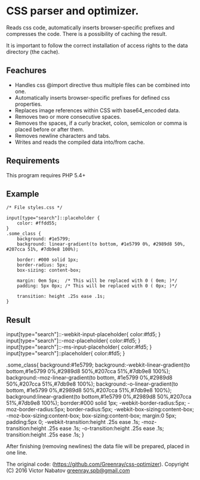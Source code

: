 CSS parser and optimizer.
=========================

Reads css code, automatically inserts browser-specific prefixes and compresses the code.
There is a possibility of caching the result.

It is important to follow the correct installation of access rights to the data directory (the cache).

## Feachures

* Handles css @import directive thus multiple files can be combined into one.
* Automatically inserts browser-specific prefixes for defined css properties.
* Replaces image references within CSS with base64_encoded data.
* Removes two or more consecutive spaces.
* Removes the spaces, if a curly bracket, colon, semicolon or comma is placed before or after them.
* Removes newline characters and tabs.
* Writes and reads the compiled data into/from cache.

## Requirements

This program requires PHP 5.4+

## Example

    /* File styles.css */

    input[type="search"]::placeholder {
        color: #ffdd55;
    }
    .some_class {
        background: #1e5799;
        background: linear-gradient(to bottom, #1e5799 0%, #2989d8 50%, #207cca 51%, #7db9e8 100%);

        border: #000 solid 1px;
        border-radius: 5px;
        box-sizing: content-box;

        margin: 0em 5px;  /* This will be replaced with 0 ( 0em; )*/
        padding: 5px 0px; /* This will be replaced with 0 ( 0px; )*/

        transition: height .25s ease .1s;
    }

## Result

input[type="search"]::-webkit-input-placeholder{
color:#fd5;
}
input[type="search"]::-moz-placeholder{
color:#fd5;
}
input[type="search"]::-ms-input-placeholder{
color:#fd5;
}
input[type="search"]::placeholder{
color:#fd5;
}

.some_class{
background:#1e5799;
background:-webkit-linear-gradient(to bottom,#1e5799 0%,#2989d8 50%,#207cca 51%,#7db9e8 100%);
background:-moz-linear-gradient(to bottom, #1e5799 0%,#2989d8 50%,#207cca 51%,#7db9e8 100%);
background:-o-linear-gradient(to bottom, #1e5799 0%,#2989d8 50%,#207cca 51%,#7db9e8 100%);
background:linear-gradient(to bottom,#1e5799 0%,#2989d8 50%,#207cca 51%,#7db9e8 100%);
borrder:#000 solid 1px;
-webkit-border-radius:5px;
-moz-border-radius:5px;
border-radius:5px;
-webkit-box-sizing:content-box;
-moz-box-sizing:content-box;
box-sizing:content-box;
margin:0 5px;
padding:5px 0;
-webkit-transition:height .25s ease .1s;
-moz-transition:height .25s ease .1s;
-o-transition:height .25s ease .1s;
transition:height .25s ease .1s;
}

After finishing (removing newlines) the data file will be prepared, placed in one line.

The original code: (https://github.com/Greenray/css-optimizer).
Copyright (C) 2016 Victor Nabatov <greenray.spb@gmail.com>